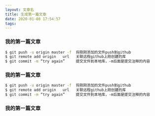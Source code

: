 ```yaml
---
layout: 文章名
title: 生成第一篇文章
date: 2020-01-08 17:54:57
tags:
---
```

### 我的第一篇文章

``` bash
$ git push -u origin master -f  将刚刚添加的文件push到github
$ git remote add origin   url   关联远程github上刚创建的库
$ git commit -m “try again”     提交文件到本地库，-m后面是提交注释的内容
```
### 我的第一篇文章

``` bash
$ git push -u origin master -f  将刚刚添加的文件push到github
$ git remote add origin   url   关联远程github上刚创建的库
$ git commit -m “try again”     提交文件到本地库，-m后面是提交注释的内容
```
### 我的第一篇文章
